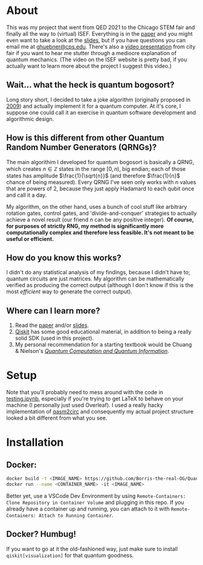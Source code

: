 # About
This was my project that went from QED 2021 to the Chicago STEM fair and finally all the way to (virtual) ISEF. Everything is in the [paper](paper.pdf) and you might even want to take a look at the [slides](slides.pdf), but if you have questions you can email me at [ghuebner@cps.edu](#). There's also a [video presentation](https://youtu.be/x92kzpsrkio) from city fair if you want to hear me stutter through a mediocre explanation of quantum mechanics. (The video on the ISEF website is pretty bad, if you actually want to learn more about the project I suggest this video.)

## Wait... what the heck is quantum bogosort?
Long story short, I decided to take a joke algorithm (originally proposed in [2009](https://mathnews.uwaterloo.ca/wp-content/uploads/2014/08/v111i3-compressed.pdf#page=13)) and actually implement it for a quantum computer. At it's core, I suppose one could call it an exercise in quantum software development and algorithmic design.

## How is this different from other Quantum Random Number Generators (QRNGs)?
The main algorithim I developed for quantum bogosort is basically a QRNG, which creates $n \in \mathbb{Z}$ states in the range $[0, n)$, big endian; each of those states has amplitude $\frac{1}{\sqrt{n}}$ (and therefore $\frac{1}{n}$ chance of being measured). Every QRNG I've seen only works with $n$ values that are powers of $2$, because they just apply Hadamard to each qubit once and call it a day.

My algorithm, on the other hand, uses a bunch of cool stuff like arbitrary rotation gates, control gates, and 'divide-and-conquer' strategies to actually achieve a novel result (our friend $n$ can be any positive integer). **Of course, for purposes of strictly RNG, my method is significantly more computationally complex and therefore less feasible. It's not meant to be useful or efficient.**

## How do you know this works?
I didn't do any statistical analysis of my findings, because I didn't have to; quantum circuits are just matrices. My algorithm can be mathematically verified as producing the correct output (although I don't  know if this is the most *efficient* way to generate the correct output).

## Where can I learn more?
1. Read the [paper](paper.pdf) and/or [slides](slides.pdf).
2. [Qiskit](https://qiskit.org/textbook/what-is-quantum.html) has some good educational material, in addition to being a really solid SDK (used in this project).
3. My personal recommendation for a starting textbook would be Chuang & Nielson's [*Quantum Computation and Quantum Information*](https://www.worldcat.org/title/43641333).

# Setup

Note that you'll probably need to mess around with the code in [testing.ipynb](testing.ipynb), especially if you're trying to get LaTeX to behave on your machine (I personally just used Overleaf). I used a really hacky implementation of [qasm2circ](https://www.media.mit.edu/quanta/qasm2circ/) and consequently my actual project structure looked a bit different from what you see.

# Installation
## Docker:
```bash
docker build -t <IMAGE_NAME> https://github.com/Borris-the-real-OG/Quantum_Bogosort.git
docker run --name <CONTAINER_NAME> -it <IMAGE_NAME>
```
Better yet, use a VSCode Dev Environment by using `Remote-Containers: Clone Repository in Container Volume` and plugging in this repo. If you already have a container up and running, you can attach to it with `Remote-Containers: Attach to Running Container`.

## Docker? Humbug!
If you want to go at it the old-fashioned way, just make sure to install `qiskit[visualization]` for that quantum goodness.
